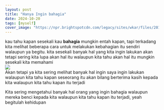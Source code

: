 ```yaml
---
layout: post
title: "Hanya Ingin bahagia"
date: 2024-10-20
tags: [myself]
cover_image: "https://npr.brightspotcdn.com/legacy/sites/wkar/files/201405/Happy_graphic.jpg"
---
```

kau tahu kapan sesekali kau **bahagia** mungkin entah kapan, tapi terkadang kita melihat beberapa cara untuk melakukan kebahagian itu sendiri walaupun ya begitu. kita sesekali banyak hal yang kita ingin lakukan akan tetapi sering kita lupa akan hal itu walaupun kita tahu akan hal itu mungkin sesekali kita memahami
<br><img src="https://encrypted-tbn0.gstatic.com/images?q=tbn:ANd9GcSBlPlpTtK_z4wQ4W74DmV5pxpZYatxBAmzrg&s" /><br> 
Akan tetapi ya kita sering melihat banyak hal ingin saya ingin lakukan walaupun kita tahu kapan seseorang itu akan bilang berterima kasih kepada kita walaupun kita tahu kapan itu terjadi

Kita sering mengetahui banyak hal orang yang ingin bahagia walaupun mereka benci kepada kita walaupun kita tahu kapan itu terjadi, yeah begitulah kehidupan
